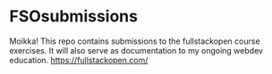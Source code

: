 # FSOsubmissions
Moikka! This repo contains submissions to the fullstackopen course exercises. It will also serve as documentation to my ongoing webdev education. https://fullstackopen.com/

